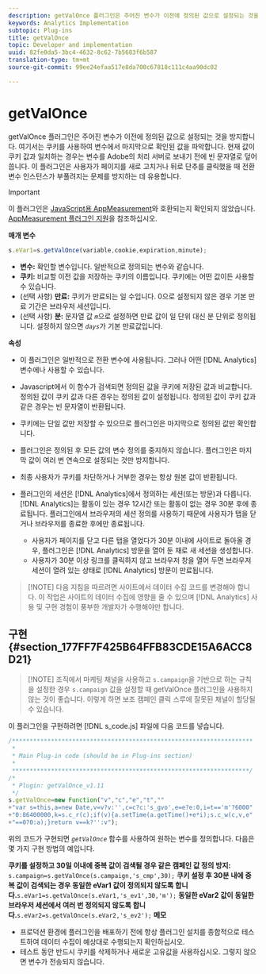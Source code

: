 ```yaml
---
description: getValOnce 플러그인은 주어진 변수가 이전에 정의된 값으로 설정되는 것을 방지합니다. 여기서는 쿠키를 사용하여 변수에서 마지막으로 확인된 값을 파악합니다. 현재 값이 쿠키 값과 일치하는 경우는 변수를 Adobe의 처리 서버로 보내기 전에 빈 문자열로 덮어씁니다. 이 플러그인은 사용자가 페이지를 새로 고치거나 뒤로 단추를 클릭했을 때 전환 변수 인스턴스가 부풀려지는 문제를 방지하는 데 유용합니다.
keywords: Analytics Implementation
subtopic: Plug-ins
title: getValOnce
topic: Developer and implementation
uuid: 82fe0da5-3bc4-4632-8c62-7b5683f6b587
translation-type: tm+mt
source-git-commit: 99ee24efaa517e8da700c67818c111c4aa90dc02

---
```



# getValOnce

getValOnce 플러그인은 주어진 변수가 이전에 정의된 값으로 설정되는 것을 방지합니다. 여기서는 쿠키를 사용하여 변수에서 마지막으로 확인된 값을 파악합니다. 현재 값이 쿠키 값과 일치하는 경우는 변수를 Adobe의 처리 서버로 보내기 전에 빈 문자열로 덮어씁니다. 이 플러그인은 사용자가 페이지를 새로 고치거나 뒤로 단추를 클릭했을 때 전환 변수 인스턴스가 부풀려지는 문제를 방지하는 데 유용합니다.

>[!IMPORTANT]
>
>이 플러그인은 [JavaScript용 AppMeasurement](/help/implement/js-implementation/c-appmeasurement-js/appmeasure-mjs.md)와 호환되는지 확인되지 않았습니다. [AppMeasurement 플러그인 지원](/help/implement/js-implementation/c-appmeasurement-js/plugins-support.md)을 참조하십시오.

**매개 변수**

```js
s.eVar1=s.getValOnce(variable,cookie,expiration,minute);
```

* **변수:** 확인할 변수입니다. 일반적으로 정의되는 변수와 같습니다.
* **쿠키:** 비교할 이전 값을 저장하는 쿠키의 이름입니다. 쿠키에는 어떤 값이든 사용할 수 있습니다.
* (선택 사항) **만료:** 쿠키가 만료되는 일 수입니다. 0으로 설정되지 않은 경우 기본 만료 기간은 브라우저 세션입니다.
* (선택 사항) **분:** 문자열 값  *`m`*&#x200B;으로 설정하면 만료 값이 일 단위 대신 분 단위로 정의됩니다. 설정하지 않으면 *`days`*&#x200B;가 기본 만료값입니다.

**속성**

* 이 플러그인은 일반적으로 전환 변수에 사용됩니다. 그러나 어떤 [!DNL Analytics] 변수에나 사용할 수 있습니다.
* Javascript에서 이 함수가 검색되면 정의된 값을 쿠키에 저장된 값과 비교합니다. 정의된 값이 쿠키 값과 다른 경우는 정의된 값이 설정됩니다. 정의된 값이 쿠키 값과 같은 경우는 빈 문자열이 반환됩니다.
* 쿠키에는 단일 값만 저장할 수 있으므로 플러그인은 마지막으로 정의된 값만 확인합니다.
* 플러그인은 정의된 후 모든 값의 변수 정의를 중지하지 않습니다. 플러그인은 마지막 값이 여러 번 연속으로 설정되는 것만 방지합니다.
* 최종 사용자가 쿠키를 차단하거나 거부한 경우는 항상 원본 값이 반환됩니다.
* 플러그인의 세션은 [!DNL Analytics]에서 정의하는 세션(또는 방문)과 다릅니다. [!DNL Analytics]는 활동이 있는 경우 12시간 또는 활동이 없는 경우 30분 후에 종료됩니다. 플러그인에서 브라우저의 세션 정의를 사용하기 때문에 사용자가 탭을 닫거나 브라우저를 종료한 후에만 종료됩니다.

   * 사용자가 페이지를 닫고 다른 탭을 열었다가 30분 이내에 사이트로 돌아올 경우, 플러그인은 [!DNL Analytics] 방문을 열어 둔 채로 새 세션을 생성합니다.
   * 사용자가 30분 이상 링크를 클릭하지 않고 브라우저 창을 열어 두면 브라우저 세션이 열려 있는 상태로 [!DNL Analytics] 방문이 만료됩니다.

> [!NOTE] 다음 지침을 따르려면 사이트에서 데이터 수집 코드를 변경해야 합니다. 이 작업은 사이트의 데이터 수집에 영향을 줄 수 있으며 [!DNL Analytics] 사용 및 구현 경험이 풍부한 개발자가 수행해야만 합니다.

## 구현 {#section_177FF7F425B64FFB83CDE15A6ACC8D21}

> [!NOTE] 조직에서 마케팅 채널을 사용하고 `s.campaign`을 기반으로 하는 규칙을 설정한 경우 `s.campaign` 값을 설정할 때 getValOnce 플러그인을 사용하지 않는 것이 좋습니다. 이렇게 하면 보조 캠페인 클릭 스루에 잘못된 채널이 할당될 수 있습니다.

이 플러그인을 구현하려면 [!DNL s_code.js] 파일에 다음 코드를 넣습니다.

```js
/******************************************************************** 
 * 
 * Main Plug-in code (should be in Plug-ins section) 
 * 
 *******************************************************************/ 
/* 
 * Plugin: getValOnce_v1.11 
 */ 
s.getValOnce=new Function("v","c","e","t","" 
+"var s=this,a=new Date,v=v?v:'',c=c?c:'s_gvo',e=e?e:0,i=t=='m'?6000" 
+"0:86400000,k=s.c_r(c);if(v){a.setTime(a.getTime()+e*i);s.c_w(c,v,e" 
+"==0?0:a);}return v==k?'':v");
```

위의 코드가 구현되면 *`getValOnce`* 함수를 사용하여 원하는 변수를 정의합니다. 다음은 몇 가지 구현 방법의 예입니다.

**쿠키를 설정하고 30일 이내에 중복 값이 검색될 경우 같은 캠페인 값 정의 방지:**
`s.campaign=s.getValOnce(s.campaign,'s_cmp',30);`  **쿠키 설정 후 30분 내에 중복 값이 검색되는 경우 동일한 eVar1 값이 정의되지 않도록 합니다.**`s.eVar1=s.getValOnce(s.eVar1,'s_ev1',30,'m');`  **동일한 eVar2 값이 동일한 브라우저 세션에서 여러 번 정의되지 않도록 합니다.**`s.eVar2=s.getValOnce(s.eVar2,'s_ev2');`  **메모**

* 프로덕션 환경에 플러그인을 배포하기 전에 항상 플러그인 설치를 종합적으로 테스트하여 데이터 수집이 예상대로 수행되는지 확인하십시오.
* 테스트 동안 반드시 쿠키를 삭제하거나 새로운 고유값을 사용하십시오. 그렇지 않으면 변수가 전송되지 않습니다.

